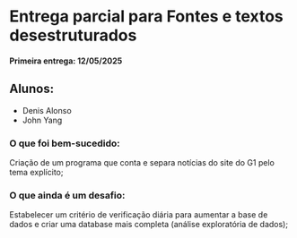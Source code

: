 # Entrega parcial para Fontes e textos desestruturados

#### Primeira entrega: 12/05/2025

## Alunos:
 - Denis Alonso
 - John Yang

### O que foi bem-sucedido:
 Criação de um programa que conta e separa notícias do site do G1 pelo tema explícito;

### O que ainda é um desafio:
 Estabelecer um critério de verificação diária para aumentar a base de dados e criar uma database mais completa (análise exploratória de dados);